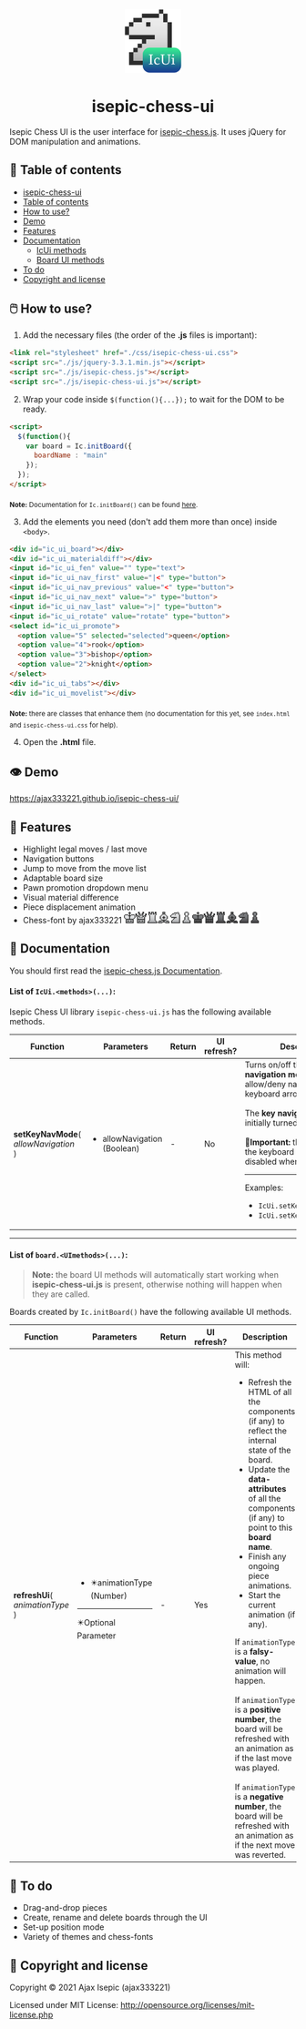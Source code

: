 <p align="center"><a href="https://github.com/ajax333221/isepic-chess-ui"><img width="100" src="https://github.com/ajax333221/isepic-chess-ui/raw/master/css/images/ic_ui_logo.png" alt="IcUi logo"></a></p>

<h1 align="center">isepic-chess-ui</h1>

Isepic Chess UI is the user interface for [isepic-chess.js](https://github.com/ajax333221/isepic-chess). It uses jQuery for DOM manipulation and animations.

:pushpin: Table of contents
-------------

- [isepic-chess-ui](https://github.com/ajax333221/isepic-chess-ui#isepic-chess-ui)
- [Table of contents](https://github.com/ajax333221/isepic-chess-ui#pushpin-table-of-contents)
- [How to use?](https://github.com/ajax333221/isepic-chess-ui#computer_mouse-how-to-use)
- [Demo](https://github.com/ajax333221/isepic-chess-ui#eye-demo)
- [Features](https://github.com/ajax333221/isepic-chess-ui#rocket-features)
- [Documentation](https://github.com/ajax333221/isepic-chess-ui#book-documentation)
	- [IcUi methods](https://github.com/ajax333221/isepic-chess-ui#list-of-icuimethods)
	- [Board UI methods](https://github.com/ajax333221/isepic-chess-ui#list-of-boarduimethods)
- [To do](https://github.com/ajax333221/isepic-chess-ui#telescope-to-do)
- [Copyright and license](https://github.com/ajax333221/isepic-chess-ui#page_facing_up-copyright-and-license)

:computer_mouse: How to use?
-------------

1. Add the necessary files (the order of the **.js** files is important):

```html
<link rel="stylesheet" href="./css/isepic-chess-ui.css">
<script src="./js/jquery-3.3.1.min.js"></script>
<script src="./js/isepic-chess.js"></script>
<script src="./js/isepic-chess-ui.js"></script>
```

2. Wrap your code inside `$(function(){...});` to wait for the DOM to be ready.

```html
<script>
  $(function(){
    var board = Ic.initBoard({
      boardName : "main"
    });
  });
</script>
```
<sub>**Note:** Documentation for `Ic.initBoard()` can be found [here](https://github.com/ajax333221/isepic-chess#documentation).</sub>

3. Add the elements you need (don't add them more than once) inside `<body>`.
```html
<div id="ic_ui_board"></div>
<div id="ic_ui_materialdiff"></div>
<input id="ic_ui_fen" value="" type="text">
<input id="ic_ui_nav_first" value="|<" type="button">
<input id="ic_ui_nav_previous" value="<" type="button">
<input id="ic_ui_nav_next" value=">" type="button">
<input id="ic_ui_nav_last" value=">|" type="button">
<input id="ic_ui_rotate" value="rotate" type="button">
<select id="ic_ui_promote">
  <option value="5" selected="selected">queen</option>
  <option value="4">rook</option>
  <option value="3">bishop</option>
  <option value="2">knight</option>
</select>
<div id="ic_ui_tabs"></div>
<div id="ic_ui_movelist"></div>
```
<sub>**Note:** there are classes that enhance them (no documentation for this yet, see `index.html` and `isepic-chess-ui.css` for help).</sub>

4. Open the **.html** file.

:eye: Demo
-------------

https://ajax333221.github.io/isepic-chess-ui/

:rocket: Features
-------------

- Highlight legal moves / last move
- Navigation buttons
- Jump to move from the move list
- Adaptable board size
- Pawn promotion dropdown menu
- Visual material difference
- Piece displacement animation
- Chess-font by ajax333221 <img src="./css/images/wk.png" width="20"><img src="./css/images/wq.png" width="20"><img src="./css/images/wr.png" width="20"><img src="./css/images/wb.png" width="20"><img src="./css/images/wn.png" width="20"><img src="./css/images/wp.png" width="20"><img src="./css/images/bk.png" width="20"><img src="./css/images/bq.png" width="20"><img src="./css/images/br.png" width="20"><img src="./css/images/bb.png" width="20"><img src="./css/images/bn.png" width="20"><img src="./css/images/bp.png" width="20">

:book: Documentation
-------------

You should first read the [isepic-chess.js Documentation](https://github.com/ajax333221/isepic-chess#documentation).

#### List of `IcUi.<methods>(...)`:

Isepic Chess UI library `isepic-chess-ui.js` has the following available methods.

Function | Parameters | Return | UI refresh? | Description
-------- | ---------- | ------ | ----------- | -----------
**setKeyNavMode**(<br>*allowNavigation*<br>) | <ul><li>allowNavigation (Boolean)</li></ul> | - | No | Turns on/off the **key navigation mode** to allow/deny navigating with the keyboard arrows.<br><br>The **key navigation mode** is initially turned off.<br><br>:large_orange_diamond:**Important:** the scrolling via the keyboard arrows get disabled when the mode is on.<hr>Examples:<ul><li>`IcUi.setKeyNavMode(true)`</li><li>`IcUi.setKeyNavMode(false)`</li></ul>

<hr>

#### List of `board.<UImethods>(...)`:

> **Note:** the board UI methods will automatically start working when **isepic-chess-ui.js** is present, otherwise nothing will happen when they are called.

Boards created by `Ic.initBoard()` have the following available UI methods.

Function | Parameters | Return | UI refresh? | Description
-------- | ---------- | ------ | ----------- | -----------
**refreshUi**(<br>*animationType*<br>) | <ul><li>:eight_pointed_black_star:animationType (Number)</li></ul><hr>:eight_pointed_black_star:Optional Parameter | - | Yes | This method will:<ul><li>Refresh the HTML of all the components (if any) to reflect the internal state of the board.</li><li>Update the **data-attributes** of all the components (if any) to point to this **board name**.</li><li>Finish any ongoing piece animations.</li><li>Start the current animation (if any).</li></ul>If `animationType` is a **falsy-value**, no animation will happen.<br><br>If `animationType` is a **positive number**, the board will be refreshed with an animation as if the last move was played.<br><br>If `animationType` is a **negative number**, the board will be refreshed with an animation as if the next move was reverted.

:telescope: To do
-------------

- Drag-and-drop pieces
- Create, rename and delete boards through the UI
- Set-up position mode
- Variety of themes and chess-fonts

:page_facing_up: Copyright and license
-------------

Copyright © 2021 Ajax Isepic (ajax333221)

Licensed under MIT License: http://opensource.org/licenses/mit-license.php
